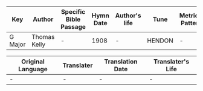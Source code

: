Key | Author   | Specific Bible Passage     |Hymn Date |Author's life |Tune |Metrical Pattern   |Composer/Source
-- | --------- | ---------------------------|----------|--------------|-----|-------------------|-------------  
G Major |Thomas Kelly |- |1908 |- |HENDON |- |C. H. A. Malan

Original Language | Translater | Translation Date   | Translater's Life  
----------------- | --------- | --------------------|-------------     
\- |- |- |-
